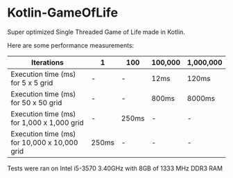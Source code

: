 
# Kotlin-GameOfLife

Super optimized Single Threaded Game of Life made in Kotlin.

Here are some performance measurements:

| Iterations                                   | 1     | 100   | 100,000 | 1,000,000 |
|----------------------------------------------|-------|-------|---------|-----------|
| Execution time (ms) for 5 x 5 grid           | -     | -     | 12ms    | 120ms     |
| Execution time (ms) for 50 x 50 grid         | -     | -     | 800ms   | 8000ms    |
| Execution time (ms) for 1,000 x 1,000 grid   | -     | 250ms | -       | -         |
| Execution time (ms) for 10,000 x 10,000 grid | 250ms | -     | -       | -         |

Tests were ran on Intel i5-3570 3.40GHz with 8GB of 1333 MHz DDR3 RAM